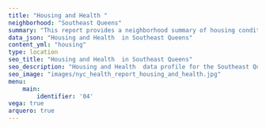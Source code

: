 ```yaml
---
title: "Housing and Health "
neighborhood: "Southeast Queens"
summary: "This report provides a neighborhood summary of housing conditions and related health outcomes. It also describes population characteristics that can increase vulnerability to housing hazards."
data_json: "Housing and Health  in Southeast Queens"
content_yml: "housing"
type: location
seo_title: "Housing and Health  in Southeast Queens"
seo_description: "Housing and Health  data profile for the Southeast Queens neighborhood of NYC."
seo_image: "images/nyc_health_report_housing_and_health.jpg"
menu:
    main:
        identifier: '04'
vega: true
arquero: true
---
```

